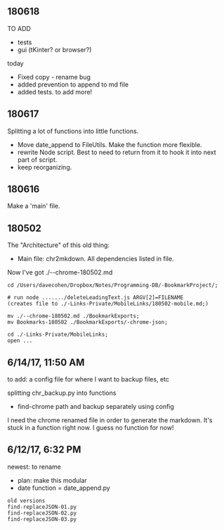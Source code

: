 ## 180618

TO ADD
- tests
- gui (tKinter? or browser?)

today
- Fixed copy - rename bug
- added prevention to append to md file
- added tests. to add more!

## 180617

Splitting a lot of functions into little functions.

- Move date_append to FileUtils. Make the function more flexible.
- rewrite Node script. Best to need to return from it to hook it into next part of script.
- keep reorganizing.


## 180616

Make a 'main' file.


## 180502

The "Architecture" of this old thing:
- Main file: chr2mkdown. All dependencies listed in file.

Now I've got ./--chrome-180502.md
```
cd /Users/davecohen/Dropbox/Notes/Programming-DB/-BookmarkProject/;

# run node ......./deleteLeadingText.js ARGV[2]=FILENAME
(creates file to ./-Links-Private/MobileLinks/180502-mobile.md;)

mv ./--chrome-180502.md ./BookmarkExports;
mv Bookmarks-180502 ./BookmarkExports/-chrome-json;

cd ./-Links-Private/MobileLinks;
open ...
```


## 6/14/17, 11:50 AM

to add: a config file for where I want to backup files, etc

splitting chr_backup.py into functions
- find-chrome path and backup separately using config

I need the chrome renamed file in order to generate the markdown. It's stuck in a function right now. I guess no function for now!

## 6/12/17, 6:32 PM

newest: to rename
- plan: make this modular
- date function = date_append.py

```
old versions
find-replaceJSON-01.py
find-replaceJSON-02.py
find-replaceJSON-03.py
```